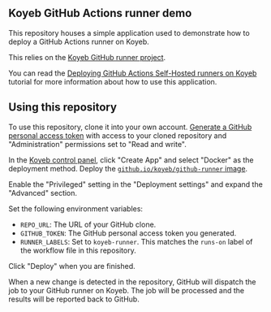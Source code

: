## Koyeb GitHub Actions runner demo

This repository houses a simple application used to demonstrate how to deploy a GitHub Actions runner on Koyeb.

This relies on the [Koyeb GitHub runner project](https://github.com/koyeb/koyeb-github-runner).

You can read the [Deploying GitHub Actions Self-Hosted runners on Koyeb](https://www.koyeb.com/tutorials/deploying-github-actions-self-hosted-runners-on-koyeb) tutorial for more information about how to use this application.

## Using this repository

To use this repository, clone it into your own account.  [Generate a GitHub personal access token](https://github.com/settings/personal-access-tokens/new) with access to your cloned repository and "Administration" permissions set to "Read and write".

In the [Koyeb control panel](https://app.koyeb.com/), click "Create App" and select "Docker" as the deployment method.  Deploy the [`github.io/koyeb/github-runner` image](https://hub.docker.com/r/koyeb/github-runner).

Enable the "Privileged" setting in the "Deployment settings" and expand the "Advanced" section.

Set the following environment variables:

* `REPO_URL`: The URL of your GitHub clone.
* `GITHUB_TOKEN`: The GitHub personal access token you generated.
* `RUNNER_LABELS`: Set to `koyeb-runner`.  This matches the `runs-on` label of the workflow file in this repository.

Click "Deploy" when you are finished.

When a new change is detected in the repository, GitHub will dispatch the job to your GitHub runner on Koyeb.  The job will be processed and the results will be reported back to GitHub.
